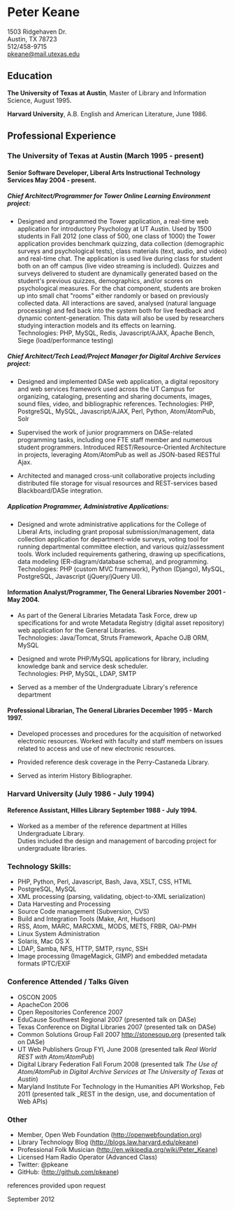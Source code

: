 # Peter Keane

1503 Ridgehaven Dr.   
Austin, TX 78723   
512/458-9715  
<pkeane@mail.utexas.edu>


## Education

__The University of Texas at Austin__, Master of Library and Information Science, August 1995.  

__Harvard University__, A.B. English and American Literature, June 1986.  

## Professional Experience

### The University of Texas at Austin (March 1995 - present)

#### Senior Software Developer, Liberal Arts Instructional Technology Services May 2004 - present. 

##### _Chief Architect/Programmer for Tower Online Learning Environment project:_

- Designed and programmed the Tower application, a real-time web application for introductory Psychology at UT Austin. Used by 1500 students in Fall 2012 (one class of 500, one class of 1000) the Tower application provides benchmark quizzing, data collection (demographic surveys and psychological tests), class materials (text, audio, and video) and real-time chat.  The application is used live during class for student both on an off campus (live video streaming is included). Quizzes and surveys delivered to student are dynamically generated based on the student's previous quizzes, demographics, and/or scores on psychological measures.  For the chat component, students are broken up into small chat "rooms" either randomly or based on previously collected data.  All interactions are saved, analysed (natural language processing) and fed back into the system both for live feedback and dynamic content-generation. This data will also be used by researchers studying interaction models and its effects on learning.   
Technologies: PHP, MySQL, Redis, Javascript/AJAX, Apache Bench, Siege (load/performance testing) 

##### _Chief Architect/Tech Lead/Project Manager for Digital Archive Services project:_

- Designed and implemented DASe web application, a digital repository and web services framework used across the UT Campus for organizing, cataloging, presenting and sharing documents, images, sound files, video, and bibliographic references. 
Technologies: PHP, PostgreSQL, MySQL, Javascript/AJAX, Perl, Python, Atom/AtomPub, Solr

- Supervised the work of junior programmers on DASe-related programming tasks, including one FTE staff member and numerous student programmers. Introduced REST/Resource-Oriented Architecture in projects, leveraging Atom/AtomPub as well as JSON-based RESTful Ajax.  

- Architected and managed cross-unit collaborative projects including distributed file storage for visual resources and REST-services based Blackboard/DASe integration.

##### _Application Programmer, Administrative Applications:_

- Designed and wrote administrative applications for the College of Liberal Arts, including grant proposal submission/management, data collection application for department-wide surveys, voting tool for running departmental committee election, and various quiz/assessment tools. Work included requirements gathering, drawing up specifications, data modeling (ER-diagram/database schema), and programming. Technologies:
     PHP (custom MVC framework), Python (Django), MySQL, PostgreSQL,
     Javascript (jQuery/jQuery UI).

#### Information Analyst/Programmer, The General Libraries November 2001 - May 2004.

- As part of the General Libraries Metadata Task Force, drew up specifications for and wrote Metadata Registry (digital asset repository) web application for the General Libraries.   
Technologies: Java/Tomcat, Struts Framework, Apache OJB ORM, MySQL

- Designed and wrote PHP/MySQL applications for library, including knowledge bank and service desk scheduler.   
Technologies: PHP, MySQL, LDAP, SMTP

- Served as a member of the Undergraduate Library's reference department

#### Professional Librarian, The General Libraries December 1995 - March 1997.

- Developed processes and procedures for the acquisition of networked
electronic resources. Worked with faculty and staff members on issues
related to access and use of new electronic resources.   

- Provided reference desk coverage in the Perry-Castaneda Library. 

- Served as interim History Bibliographer.

### Harvard University (July 1986 - July 1994)

#### Reference Assistant, Hilles Library September 1988 - July 1994.

- Worked as a member of the reference department at Hilles Undergraduate Library.  
Duties included the design and management of barcoding project for undergraduate libraries.

### Technology Skills:

* PHP, Python, Perl, Javascript, Bash, Java, XSLT, CSS, HTML
* PostgreSQL, MySQL
* XML processing (parsing, validating, object-to-XML serialization)
* Data Harvesting and Processing
* Source Code management (Subversion, CVS)
* Build and Integration Tools (Make, Ant, Hudson)
* RSS, Atom, MARC, MARCXML, MODS, METS, FRBR, OAI-PMH
* Linux System Administration
* Solaris, Mac OS X
* LDAP, Samba, NFS, HTTP, SMTP, rsync, SSH
* Image processing (ImageMagick, GIMP) and embedded metadata formats IPTC/EXIF

### Conference Attended / Talks Given

* OSCON 2005
* ApacheCon 2006
* Open Repositories Conference 2007
* EduCause Southwest Regional 2007 (presented talk on DASe)
* Texas Conference on Digital Libraries 2007 (presented talk on DASe)
* Common Solutions Group Fall 2007 http://stonesoup.org (presented talk on DASe)
* UT Web Publishers Group FYI, June 2008 (presented talk _Real World REST with Atom/AtomPub_)
* Digital Library Federation Fall Forum 2008 (presented talk _The Use of Atom/AtomPub in Digital Archive Services at The University of Texas at Austin_)
* Maryland Institute For Technology in the Humanities API Workshop, Feb 2011 (presented talk _REST in the design, use, and documentation of Web APIs)

### Other

* Member, Open Web Foundation (<http://openwebfoundation.org>)
* Library Technology Blog (<http://blogs.law.harvard.edu/pkeane>)
* Professional Folk Musician (<http://en.wikipedia.org/wiki/Peter_Keane>)
* Licensed Ham Radio Operator (Advanced Class)
* Twitter: @pkeane
* GitHub: (<http://github.com/pkeane>)

references provided upon request

September 2012
